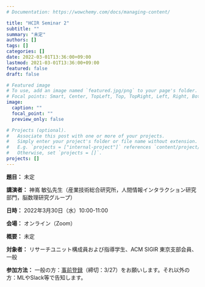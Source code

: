 ```yaml
---
# Documentation: https://wowchemy.com/docs/managing-content/

title: "HCIR Seminar 2"
subtitle: ""
summary: "未定"
authors: []
tags: []
categories: []
date: 2022-03-01T13:36:00+09:00
lastmod: 2021-03-01T13:36:00+09:00
featured: false
draft: false

# Featured image
# To use, add an image named `featured.jpg/png` to your page's folder.
# Focal points: Smart, Center, TopLeft, Top, TopRight, Left, Right, BottomLeft, Bottom, BottomRight.
image:
  caption: ""
  focal_point: ""
  preview_only: false

# Projects (optional).
#   Associate this post with one or more of your projects.
#   Simply enter your project's folder or file name without extension.
#   E.g. `projects = ["internal-project"]` references `content/project/deep-learning/index.md`.
#   Otherwise, set `projects = []`.
projects: []
---
```


**題目：** 未定

**講演者：** 神嶌 敏弘先生（産業技術総合研究所，人間情報インタラクション研究部門，脳数理研究グループ）

**日時：** 2022年3月30日（水）10:00-11:00

**会場：** オンライン（Zoom）

**概要：** 未定

**対象者：** リサーチユニット構成員および指導学生、ACM SIGIR 東京支部会員、一般

**参加方法：** 一般の方：[事前登録](https://forms.office.com/r/ptu7izRGfM)（締切：3/27）をお願いします。それ以外の方：MLやSlack等で告知します。
